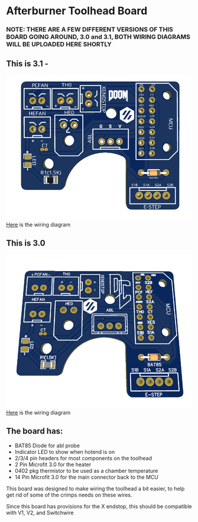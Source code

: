 
# Afterburner Toolhead Board #




### NOTE: THERE ARE A FEW DIFFERENT VERSIONS OF THIS BOARD GOING AROUND, 3.0 and 3.1, BOTH WIRING DIAGRAMS WILL BE UPLOADED HERE SHORTLY 

## This is 3.1 -
![PCB](Images/Rev3.1/1.png)
 [Here](Images/Rev3.1/wiringDiagram.png) is the wiring diagram



## This is 3.0
![PCB](Images/Rev3.0/1.png)
 [Here](Images/Rev3.0/wiringDiagram.png) is the wiring diagram

## The board has: ##
 - BAT85 Diode for abl probe
 - Indicator LED to show when hotend is on
 - 2/3/4 pin headers for most components on the toolhead
 - 2 Pin Microfit 3.0 for the heater
 - 0402 pkg thermistor to be used as a chamber temperature 
 - 14 Pin Microfit 3.0 for the main connector back to the MCU 
  
This board was designed to make wiring the toolhead a bit easier, to help get rid of some of the crimps needs on these wires. 


Since this board has provisions for the X endstop, this should be compatible with V1, V2, and Switchwire




